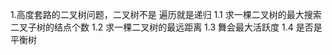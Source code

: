 1.高度套路的二叉树问题，二叉树不是 遍历就是递归
    1.1 求一棵二叉树的最大搜索二叉子树的结点个数
    1.2 求一棵二叉树的最远距离
    1.3 舞会最大活跃度
    1.4 是否是平衡树       
        